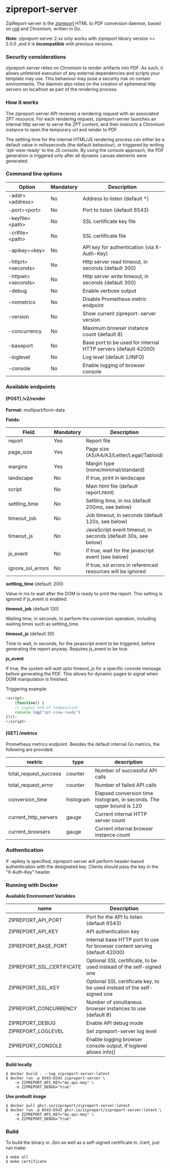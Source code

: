 # zipreport-server

ZipReport-server is the [zipreport](https://github.com/zipreport/zipreport) HTML to PDF conversion daemon, based on
[rod](https://github.com/go-rod/rod) and Chromium, written in Go.

**Note:** zipreport-server 2.xx only works with zipreport library version >= 2.0.0 ,and it is **incompatible** with
previous
versions.

### Security considerations

zipreport-server relies on Chromium to render artifacts into PDF. As such, it allows unfetered execution of any
external dependencies and scripts your template may use. This behaviour may pose a security risk on certain
environments.
The daemon also relies on the creation of ephemeral http servers on localhost as part of the rendering process.

### How it works

The zipreport-server API receives a rendering request with an associated ZPT resource. For each rendering request,
zipreport-server
launches an internal http server to serve the ZPT content, and then instructs a Chromium instance to open the temporary
url and render to PDF.

The settling time for the internal HTML/JS rendering process can either be a default value in milisseconds (the default
behaviour), or triggered by writing 'zpt-view-ready' to the JS console. By using the console approach, the PDF
generation
is triggered only after all dynamic canvas elements were generated.

### Command line options

| Option              | Mandatory | Description                                                    |
|---------------------|-----------|----------------------------------------------------------------|
| -addr=\<address\>   | No        | Address to listen (default *)                                  |
| -port=\<port\>      | No        | Port to listen (default 6543)                                  | 
| -keyfile=\<path\>   | No        | SSL certificate key file                                       |
| -crtfile=\<path\>   | No        | SSL certificate file                                           |
| -apikey=\<key\>     | No        | API key for authentication (via X-Auth-Key)                    |
| -httprt=\<seconds\> | No        | Http server read timeout, in seconds (default 300)             |
| -httpwt=\<seconds\> | No        | Http server write timeout, in seconds (default 300)            |
| -debug              | No        | Enable verbose output                                          |
| -nometrics          | No        | Disable Prometheus metric endpoint                             |
| -version            | No        | Show current zipreport-server version                          |
| -concurrency        | No        | Maximum browser instance count (default 8)                     |
| -baseport           | No        | Base port to be used for internal HTTP servers (default 42000) |
| -loglevel           | No        | Log level (default 1/INFO)                                     |
| -console            | No        | Enable logging of browser console                              |

### Available endpoints

#### [POST] /v2/render

**Format:** multipart/form-data

**Fields:**

| Field             | Mandatory | Description                                                   |
|-------------------|-----------|---------------------------------------------------------------|
| report            | Yes       | Report file                                                   |
| page_size         | Yes       | Page size (A5/A4/A3/Letter/Legal/Tabloid)                     |
| margins           | Yes       | Margin type (none/minimal/standard)                           |
| landscape         | No        | If true, print in landscape                                   |
| script            | No        | Main html file (default report.html)                          |
| settling_time     | No        | Settling time, in ms (default 200ms, see below)               |
| timeout_job       | No        | Job timeout, in seconds (default 120s, see below)             | 
| timeout_js        | No        | JavaScript event timeout, in seconds (default 30s, see below) |
| js_event          | No        | If true, wait for the javascript event (see below)            |
| ignore_ssl_errors | No        | If true, ssl errors in referenced resources will be ignored   |

**settling_time** (default: 200)

Value in ms to wait after the DOM is ready to print the report. This setting is ignored if
js_event is enabled.

**timeout_job** (default 120)

Waiting time, in seconds, to perform the conversion operation, including waiting times such as
settling_time.

**timeout_js** (default 30)

Time to wait, in seconds, for the javascript event to be triggered, before generating the
report anyway. Requires js_event to be true.

**js_event**

If true, the system will wait upto timeout_js for a specific console message before
generating the PDF. This allows for dynamic pages to signal when DOM manipulation is finished.

Triggering example:

```javascript
<script>
    (function() {
    // signal end of composition
    console.log("zpt-view-ready")
})();
</script>
```

#### [GET] /metrics

Prometheus metrics endpoint. Besides the default internal Go metrics, the following are provided:

| metric                | type      | description                                                           |
|-----------------------|-----------|-----------------------------------------------------------------------|
| total_request_success | counter   | Number of successful API calls                                        |
| total_request_error   | counter   | Number of failed API calls                                            |
| conversion_time       | histogram | Elapsed conversion time histogram, in seconds. The upper bound is 120 |
| current_http_servers  | gauge     | Current internal HTTP server count                                    |
| current_browsers      | gauge     | Current internal browser instance count                               |

### Authentication

If -apikey is specified, zipreport-server will perform header-based authentication with
the designated key. Clients should pass the key in the "X-Auth-Key" header.

### Running with Docker

**Available Environment Variables**

| name                      | Description                                                                |
|---------------------------|----------------------------------------------------------------------------|
| ZIPREPORT_API_PORT        | Port for the API to listen (default 6543)                                  |
| ZIPREPORT_API_KEY         | API authentication key                                                     |
| ZIPREPORT_BASE_PORT       | Internal base HTTP port to use for browser content serving (default 42000) |
| ZIPREPORT_SSL_CERTIFICATE | Optional SSL certificate, to be used instead of the self-signed one        |
| ZIPREPORT_SSL_KEY         | Optional SSL certificate key, to be used instead of the self-signed one    |
| ZIPREPORT_CONCURRENCY     | Number of simultaneus browser instances to use (default 8)                 |
| ZIPREPORT_DEBUG           | Enable API debug mode                                                      |
| ZIPREPORT_LOGLEVEL        | Set zipreport-server log level                                             |
| ZIPREPORT_CONSOLE         | Enable logging browser console output, if loglevel allows info()           |

**Build locally**

```shell
$ docker build . --tag zipreport-server:latest
$ docker run -p 6543:6543 zipreport-server \
    -e ZIPREPORT_API_KEY="my-api-mey" \
    -e ZIPREPORT_DEBUG="true"
```

**Use prebuilt image**

```shell
$ docker pull ghcr.io/zipreport/zipreport-server:latest
$ docker run -p 6543:6543 ghcr.io/zipreport/zipreport-server:latest \
    -e ZIPREPORT_API_KEY="my-api-mey" \
    -e ZIPREPORT_DEBUG="true"
```

### Build

To build the binary in ./bin as well as a self-signed certificate in ./cert, just run
make:

```shell script
$ make all
$ make certificate
```
